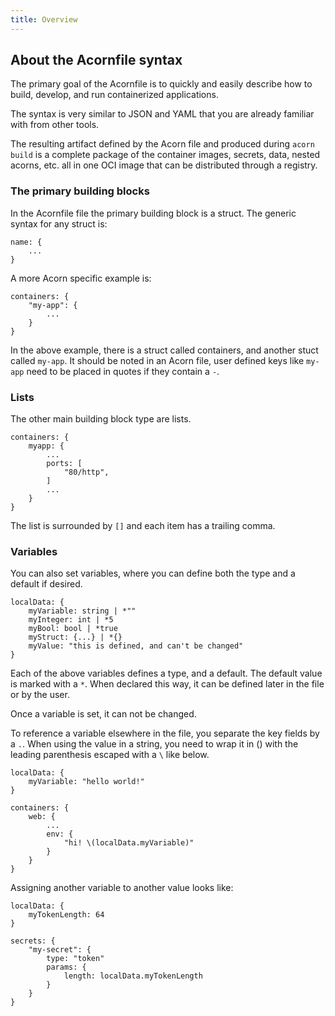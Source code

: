```yaml
---
title: Overview
---
```


## About the Acornfile syntax

The primary goal of the Acornfile is to quickly and easily describe how to build, develop, and run containerized applications.

The syntax is very similar to JSON and YAML that you are already familiar with from other tools.

The resulting artifact defined by the Acorn file and produced during `acorn build` is a complete package of the container images, secrets, data, nested acorns, etc. all in one OCI image that can be distributed through a registry.

### The primary building blocks

In the Acornfile file the primary building block is a struct. The generic syntax for any struct is:

```cue
name: {
    ...
}
```

A more Acorn specific example is:

```cue
containers: {
    "my-app": {
        ...
    }
}
```

In the above example, there is a struct called containers, and another stuct called `my-app`. It should be noted in an Acorn file, user defined keys like `my-app` need to be placed in quotes if they contain a `-`.

### Lists

The other main building block type are lists.

```cue
containers: {
    myapp: {
        ...
        ports: [
            "80/http",
        ]
        ...
    }
}
```

The list is surrounded by `[]` and each item has a trailing comma.

### Variables

You can also set variables, where you can define both the type and a default if desired.

```cue
localData: {
    myVariable: string | *""
    myInteger: int | *5
    myBool: bool | *true
    myStruct: {...} | *{}
    myValue: "this is defined, and can't be changed"
}
```

Each of the above variables defines a type, and a default. The default value is marked with a `*`. When declared this way, it can be defined later in the file or by the user.

Once a variable is set, it can not be changed.

To reference a variable elsewhere in the file, you separate the key fields by a `.`. When using the value in a string, you need to wrap it in () with the leading parenthesis escaped with a `\` like below.

```cue
localData: {
    myVariable: "hello world!"
}

containers: {
    web: {
        ...
        env: {
            "hi! \(localData.myVariable)"
        }
    }
}
```

Assigning another variable to another value looks like:

```cue
localData: {
    myTokenLength: 64
}

secrets: {
    "my-secret": {
        type: "token"
        params: {
            length: localData.myTokenLength
        }
    }
}
```
